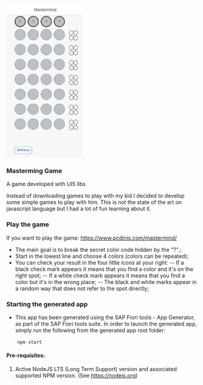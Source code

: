 <img src="webapp\images\GameScreenShot.png" width="200" height="400"/>

### Masterming Game

A game developed with UI5 libs

Instead of downloading games to play with my kid I decided to develop some simple games to play with him. This is not the state of the art on javascript language but I had a lot of fun learning about it.

### Play the game

If you want to play the game: https://www.pcdinis.com/mastermind/

- The main goal is to break the secret color code hidden by the "?".;
- Start in the lowest line and choose 4 colors (colors can be repeated);
- You can check your result in the four little icons at your right:
-- If a black check mark appears it means that you find a color and it's on the right spot;
-- If a white check mark appears it means that you find a color but it's in the wrong place;
-- The black and white marks appear in a random way that does not refer to the spot directly;

### Starting the generated app

-   This app has been generated using the SAP Fiori tools - App Generator, as part of the SAP Fiori tools suite.  In order to launch the generated app, simply run the following from the generated app root folder:

```
    npm start
```

#### Pre-requisites:

1. Active NodeJS LTS (Long Term Support) version and associated supported NPM version.  (See https://nodejs.org)



